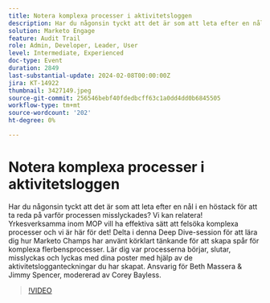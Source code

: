 ```yaml
---
title: Notera komplexa processer i aktivitetsloggen
description: Har du någonsin tyckt att det är som att leta efter en nål i en höstack för att ta reda på varför processen misslyckades? Vi kan relatera! Yrkesverksamma inom MOP vill ha effektiva sätt att felsöka komplexa processer och vi är här för det! Delta i denna Deep Dive-session för att lära dig hur Marketo Champs har använt körklart tänkande för att skapa spår för komplexa flerbensprocesser. Lär dig var processerna börjar, slutar, misslyckas och lyckas med dina poster med hjälp av de aktivitetslogganteckningar du har skapat. Ansvarig för Beth Massera & Jimmy Spencer, modererad av Corey Bayless.
solution: Marketo Engage
feature: Audit Trail
role: Admin, Developer, Leader, User
level: Intermediate, Experienced
doc-type: Event
duration: 2849
last-substantial-update: 2024-02-08T00:00:00Z
jira: KT-14922
thumbnail: 3427149.jpeg
source-git-commit: 256546bebf40fdedbcff63c1a0dd4dd0b6845505
workflow-type: tm+mt
source-wordcount: '202'
ht-degree: 0%

---
```



# Notera komplexa processer i aktivitetsloggen

Har du någonsin tyckt att det är som att leta efter en nål i en höstack för att ta reda på varför processen misslyckades? Vi kan relatera! Yrkesverksamma inom MOP vill ha effektiva sätt att felsöka komplexa processer och vi är här för det! Delta i denna Deep Dive-session för att lära dig hur Marketo Champs har använt körklart tänkande för att skapa spår för komplexa flerbensprocesser. Lär dig var processerna börjar, slutar, misslyckas och lyckas med dina poster med hjälp av de aktivitetslogganteckningar du har skapat. Ansvarig för Beth Massera &amp; Jimmy Spencer, modererad av Corey Bayless.

>[!VIDEO](https://video.tv.adobe.com/v/3427149/?learn=on)
